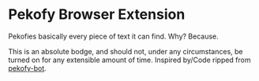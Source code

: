 # Pekofy Browser Extension
Pekofies basically every piece of text it can find. Why? Because.

This is an absolute bodge, and should not, under any circumstances, be turned on for any extensible amount of time.
Inspired by/Code ripped from [pekofy-bot](https://github.com/emso-c/pekofy-bot).